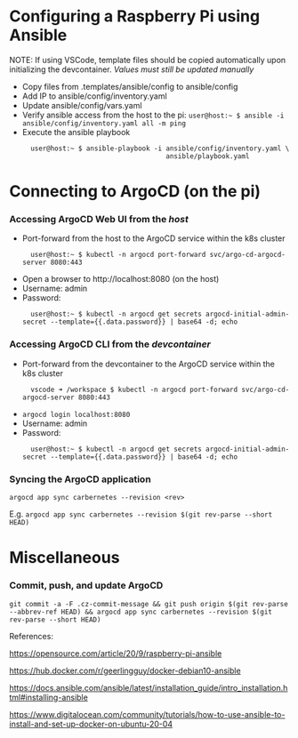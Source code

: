 # Configuring a Raspberry Pi using Ansible
NOTE: If using VSCode, template files should be copied automatically upon
      initializing the devcontainer. *Values must still be updated manually*

* Copy files from .templates/ansible/config to ansible/config
* Add IP to ansible/config/inventory.yaml
* Update ansible/config/vars.yaml
* Verify ansible access from the host to the pi:
  ```user@host:~ $ ansible -i ansible/config/inventory.yaml all -m ping```
* Execute the ansible playbook
  ```
    user@host:~ $ ansible-playbook -i ansible/config/inventory.yaml \
                                      ansible/playbook.yaml
  ```

# Connecting to ArgoCD (on the pi)

### Accessing ArgoCD Web UI from the *host*

* Port-forward from the host to the ArgoCD service within the k8s cluster
  ```
    user@host:~ $ kubectl -n argocd port-forward svc/argo-cd-argocd-server 8080:443
  ```
* Open a browser to http://localhost:8080 (on the host)
* Username: admin
* Password:
  ```
    user@host:~ $ kubectl -n argocd get secrets argocd-initial-admin-secret --template={{.data.password}} | base64 -d; echo
  ```


### Accessing ArgoCD CLI from the *devcontainer*

* Port-forward from the devcontainer to the ArgoCD service within the k8s cluster
  ```
    vscode ➜ /workspace $ kubectl -n argocd port-forward svc/argo-cd-argocd-server 8080:443
  ```
* `argocd login localhost:8080`
* Username: admin
* Password:
  ```
    user@host:~ $ kubectl -n argocd get secrets argocd-initial-admin-secret --template={{.data.password}} | base64 -d; echo
  ```

### Syncing the ArgoCD application

`argocd app sync carbernetes --revision <rev>`

E.g. `argocd app sync carbernetes --revision $(git rev-parse --short HEAD)`

# Miscellaneous

### Commit, push, and update ArgoCD
`git commit -a -F .cz-commit-message && git push origin $(git rev-parse --abbrev-ref HEAD) && argocd app sync carbernetes --revision $(git rev-parse --short HEAD)`

References:

https://opensource.com/article/20/9/raspberry-pi-ansible

https://hub.docker.com/r/geerlingguy/docker-debian10-ansible

https://docs.ansible.com/ansible/latest/installation_guide/intro_installation.html#installing-ansible

https://www.digitalocean.com/community/tutorials/how-to-use-ansible-to-install-and-set-up-docker-on-ubuntu-20-04 